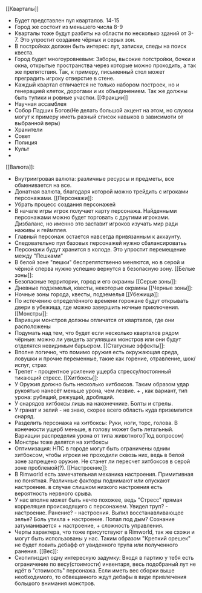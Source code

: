 [[Кварталы]]
- Будет представлен пул кварталов. 14-15
- Город же состоит из меньшего числа 8-9
- Кварталы тоже будут разбиты на области по несколько зданий от 3-7. Это упростит создание чёрных и серых зон.
- В постройках должен быть интерес: лут, записки, следы на поиск квеста.
- Город будет многоуровневым: Заборы, высокие потстройки, бочки и окна, открытые пространства через которые можно проходить, а так же препятствия. Так, к примеру, письменный стол может преградить игроку отверстие в стене.
- Каждый квартал отличается не только набором построек, но и генерацией клеток, дорогами и их объединением. Так же должны быть тупики и ровные участки.
[[Фракции]]
- Научная ассамблея
- Собор Падших Богов(Не делать большой акцент на этом, но служки могут к примеру иметь разный список навыков в зависимоти от выбранной веры) 
- Хранители
- Совет
- Полиция
- Культ
- 
[[Валюта]]:
- Внутриигровая валюта: различные ресурсы и предметы, все обменивается на все.
- Донатная валюта, благодаря которой можно трейдить с игроками персонажами.
[[Персонажи]]:
- Убрать процесс создания персонажей
- В начале игры игрок получает карту персонажа. Найденными персонажами можно будет торговать с другими игроками. Дизбаланс, но именно это заставит игроков изучать мир ради наживы и геймплея.
- Главный персонаж остается навсегда привязанным к аккаунту.
- Следовательно пул базовых персонажей нужно сбалансироватьь
- Персонажи будут хранится в колоде. Это упростит перемещение между "Пешками"
- В белой зоне "пешки" беспрепятственно меняются, но в серой и чёрной сперва нужно успешно вернутся в безопасную зону.
[[Белые зоны]]:
- Безопасные территории, город и его окраины
[[Серые зоны]]:
- Дневные подземелья, квесты, некоторые окраины 
[[Черные зоны]]:
- Ночные зоны города, квесты, подземелья
[[Убежища]]:
- По истечению определённого времени горожане будут открывать двери в убежища, где можно завершить ночные приключения.
[[Монстры]]:
- Вариации монстров должны отличатся от кварталов, где они расположены
- Подумать над тем, что будет если несколько кварталов рядом чёрные: можно ли увидеть загулявших монстров или они будут отделятся невидимым барьером.
[[Статусные эффекты]]:
- Вполне логично, что помимо оружия есть окружающая среда, ловушки и прочие переменные, такие как горение, отравление, шок/испуг, страх
- Трепет - процентное усиление ущерба стрессу/постоянный тикающий стресс.
[[Хитбоксы]]:
- У Оружия должно быть несколько хитбоксов. Таким образом удар рукоятью нанесёт меньше урона, чем лезвие. + , как вариант, тип урона: рубящий, режущий, дробящий. 
- У снарядов хитбоксы лишь на наконечнике. Болты и стрелы.
- У гранат и зелий - не знаю, скорее всего область куда приземлится снаряд.
- Разделить персонажа на хитбоксы: Руки, ноги, торс, голова. В конечности ущерб меньше, в голову может быть летальный. Вариации распределия урона от типа животного(Под вопросом)
- Монстры тоже делятся на хитбоксы
- Оптимизация: НПС в городе могут быть ограничены одним хитбоксом, чтобы игроки не проходили сквозь них, ведь в белой зоне запрещено оружие. Не станет ли пересчет хитбоксов в серой зоне проблемой(?).
[[Настроение]]:
- В Rimworld есть замечательная механика настроения. Примитивная но понятная. Различные факторы поднимают или опускают настроение. в случае слишком низкого настроения есть вероятность нервного срыва.
- У нас вполне может быть нечто похожее, ведь "Стресс" прямая корреляция происходящего с персонажем. Увидел труп? - настроение. Ранение? - настроения. Выпил восстанавливающее зелье? Боль утихла + настроение. Попал под дым? Сознание затуманивается + настроение, + сложность управления.
- Черты характера, что тоже присутствуют в Rimworld, так же схожи и могут быть использованы у нас. Таким образом "Крепкий орешек" не будет ловить дебафф от увиденного трупа или полученного ранения.
[[Вес]]:
- Скопипиздил одну интересную задумку: Входя в партию у тебя есть ограничение по весу(стоимости) инвентаря, весь подобраный лут не идёт в "стоимость" персонажа. Если иметь вес сборки выше необходимого, то обвещанного ждут дебафы в виде привлечения большого внимания монстров.